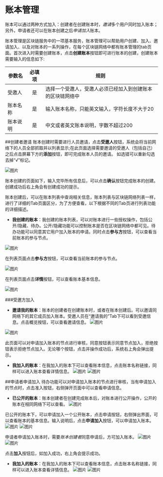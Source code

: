 # 账本管理
账本可以通过两种方式加入：创建者在创建账本时，*邀请*多个用户同时加入账本；另外，申请者还可以在账本创建之后*申请加入*账本。

账本管理是区块链服务中的一项基本服务，账本管理可以帮助用户创建、加入、邀请加入、以及对账本的一系列操作，在每个区块链网络中都有账本管理的tab页面。首次进入时需要创建账本，点击**创建账本**按钮即可进行账本的创建，创建账本需要输入的信息如下:

|参数名|	必填项|	规则|
|----------|:----------:|------|
|受邀人	|是	|选择一个受邀人，受邀人必须已经加入到创建账本的区块链网络中|
|账本名称	|是	|输入账本名称，只能英文输入，字符长度不大于20|
|账本说明	|是	|中文或者英文账本说明，字数不超过200|

##创建者邀请
账本创建时需要进行人员邀请，点击**受邀人**按钮，系统会将当前网络下的人员全部抓取并以列表显示;在此页面选择需要邀请的受邀人（包括自己）之后点击屏幕下方的**添加**按钮，即可完成账本人员的邀请。 如选错可以重新勾选去掉“√”标记。

![图片](../../../../../image/JD-Blockchain-Open-Platform/Getting-Started/Pic/netstatus_books_create_invited.jpg)

账本创建的页面如下，输入完毕所有信息后，可以点击**确认**按钮完成账本的创建。创建成功后右上角会有创建成功的提示。

账本创建后，可以在账本列表中查询相关信息，账本列表与区块链网络列表一样，进行了详细的Tab页面区分，为了方便查看，以下根据不同的Tab页进行列表功能的详细描述。

* **我创建的账本**：我创建的账本列表，可以对账本进行一些授权操作，包括公开/隐藏、待办。公开/隐藏功能可以控制账本是否在区块链网络中都可见。待办功能可以同意其它用户加入账本的申请。同时点击**参与方**按钮，可以查看当前账本的参与节点。

![图片](../../../../../image/JD-Blockchain-Open-Platform/Getting-Started/Pic/books_open.jpg)

在列表页面点击**参与方**按钮，可以查看当前账本的参与节点。

![图片](../../../../../image/JD-Blockchain-Open-Platform/Getting-Started/Pic/books_partner.jpg)

在列表页面点击**详情**按钮，可以查看账本基本信息。

![图片](../../../../../image/JD-Blockchain-Open-Platform/Getting-Started/Pic/books_detail.jpg)

###受邀方加入
* **邀请我的账本**：账本的创建者在创建账本时，或者在账本创建后。可以邀请同网络下的其它成员加入账本。受邀人员在“邀请我的”Tab下可以看到受邀信息。点击概览按钮，可以查看邀请信息。
![图片](../../../../../image/JD-Blockchain-Open-Platform/Getting-Started/Pic/books_inviteme_detail.jpg)

![图片](../../../../../image/JD-Blockchain-Open-Platform/Getting-Started/Pic/books_confirm.jpg)

此页面可以对申请加入账本的节点进行审核，同意按钮表示同意节点加入，拒绝按钮表示拒绝节点加入。无论哪个按钮，点击并操作成功后，系统右上角会弹出提示。

* **我加入的账本**：在我加入的账本下可以查看账本信息，点击账本名称链接，同样可以进入账本查看详情信息。
![图片](../../../../../image/JD-Blockchain-Open-Platform/Getting-Started/Pic/books_added_detail.jpg)
![图片](../../../../../image/JD-Blockchain-Open-Platform/Getting-Started/Pic/books_detail.jpg)


##申请者申请加入
待办功能可以对申请加入账本的节点进行审核，当有申请加入的节点时，点击准入按钮，右侧弹开页面中可以查看申请信息。

* **已公开的账本**：账本创建者在创建完成账本后，对账本进行公开操作，公开的账本在相同网络下可以查看。
![图片](../../../../../image/JD-Blockchain-Open-Platform/Getting-Started/Pic/books_open.jpg)

已公开的账本下，可以申请加入一个公开账本，点击申请按钮，右侧弹出界面，可以查看账本的基本信息。输入说明后，点击**申请加入**按钮，可以申请加入账本。
![图片](../../../../../image/JD-Blockchain-Open-Platform/Getting-Started/Pic/books_ask_add.jpg)
![图片](../../../../../image/JD-Blockchain-Open-Platform/Getting-Started/Pic/books_ask_add2.jpg)

申请者申请加入账本时，需要*账本创建者*同意申请后，方可加入账本。
![图片](../../../../../image/JD-Blockchain-Open-Platform/Getting-Started/Pic/books_tobedone.jpg)
![图片](../../../../../image/JD-Blockchain-Open-Platform/Getting-Started/Pic/books_permitordeny.jpg)

点击**加入**按钮后，如加入成功，右上角会提示成功。

* **我加入的账本**：在我加入的账本下可以查看账本信息，点击账本名称链接，同样可以进入账本查看详情信息。
![图片](../../../../../image/JD-Blockchain-Open-Platform/Getting-Started/Pic/books_added_detail.jpg)
![图片](../../../../../image/JD-Blockchain-Open-Platform/Getting-Started/Pic/books_detail.jpg)


